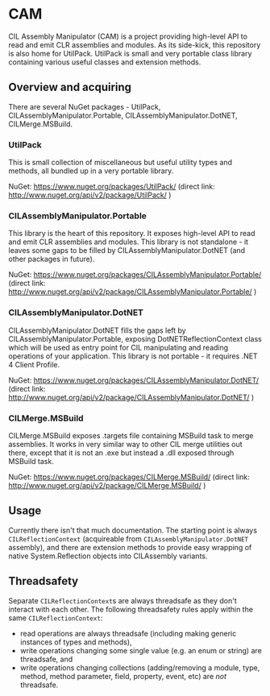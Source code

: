 # CAM

CIL Assembly Manipulator (CAM) is a project providing high-level API to read and emit CLR assemblies and modules. As its side-kick, this repository is also home for UtilPack. UtilPack is small and very portable class library containing various useful classes and extension methods.

## Overview and acquiring

There are several NuGet packages - UtilPack, CILAssemblyManipulator.Portable, CILAssemblyManipulator.DotNET, CILMerge.MSBuild.

### UtilPack

This is small collection of miscellaneous but useful utility types and methods, all bundled up in a very portable library.

NuGet: https://www.nuget.org/packages/UtilPack/ (direct link: http://www.nuget.org/api/v2/package/UtilPack/  )

### CILAssemblyManipulator.Portable

This library is the heart of this repository.
It exposes high-level API to read and emit CLR assemblies and modules.
This library is not standalone - it leaves some gaps to be filled by CILAssemblyManipulator.DotNET (and other packages in future).

NuGet: https://www.nuget.org/packages/CILAssemblyManipulator.Portable/ (direct link: http://www.nuget.org/api/v2/package/CILAssemblyManipulator.Portable/  )

### CILAssemblyManipulator.DotNET

CILAssemblyManipulator.DotNET fills the gaps left by CILAssemblyManipulator.Portable, exposing DotNETReflectionContext class which will be used as entry point for CIL manipulating and reading operations of your application.
This library is not portable - it requires .NET 4 Client Profile.

NuGet: https://www.nuget.org/packages/CILAssemblyManipulator.DotNET/ (direct link: http://www.nuget.org/api/v2/package/CILAssemblyManipulator.DotNET/ )

### CILMerge.MSBuild

CILMerge.MSBuild exposes .targets file containing MSBuild task to merge assemblies.
It works in very similar way to other CIL merge utilities out there, except that it is not an .exe but instead a .dll exposed through MSBuild task.

NuGet: https://www.nuget.org/packages/CILMerge.MSBuild/ (direct link: http://www.nuget.org/api/v2/package/CILMerge.MSBuild/ )

## Usage

Currently there isn't that much documentation.
The starting point is always `CILReflectionContext` (acquireable from `CILAssemblyManipulator.DotNET` assembly), and there are extension methods to provide easy wrapping of native System.Reflection objects into CILAssembly variants.

## Threadsafety

Separate `CILReflectionContext`s are always threadsafe as they don't interact with each other.
The following threadsafety rules apply within the same `CILReflectionContext`:
* read operations are always threadsafe (including making generic instances of types and methods),
* write operations changing some single value (e.g. an enum or string) are threadsafe, and
* write operations changing collections (adding/removing a module, type, method, method parameter, field, property, event, etc) are _not_ threadsafe.
